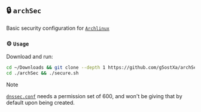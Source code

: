 ## 🔒 `archSec`
Basic security configuration for [`Archlinux`](https://archlinux.org)

### ⚙️ `Usage`
Download and run:
```bash
cd ~/Downloads && git clone --depth 1 https://github.com/g5ostXa/archSec.git
cd ./archSec && ./secure.sh
```

> [!NOTE]
> [`dnssec.conf`](/NetworkManager/dnsmasq.d/dnssec.conf) needs a permission set of 600, and won't be giving that by default upon being created.


